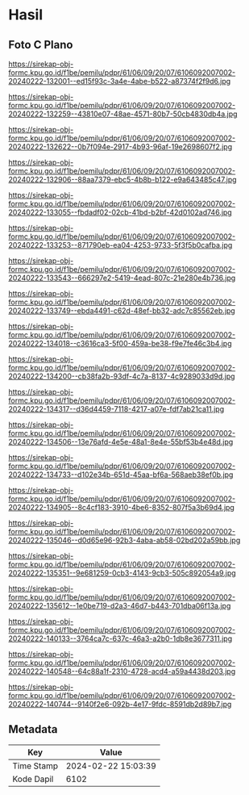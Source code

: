 # Hasil

## Foto C Plano

https://sirekap-obj-formc.kpu.go.id/f1be/pemilu/pdpr/61/06/09/20/07/6106092007002-20240222-132001--ed15f93c-3a4e-4abe-b522-a87374f2f9d6.jpg

https://sirekap-obj-formc.kpu.go.id/f1be/pemilu/pdpr/61/06/09/20/07/6106092007002-20240222-132259--43810e07-48ae-4571-80b7-50cb4830db4a.jpg

https://sirekap-obj-formc.kpu.go.id/f1be/pemilu/pdpr/61/06/09/20/07/6106092007002-20240222-132622--0b7f094e-2917-4b93-96af-19e2698607f2.jpg

https://sirekap-obj-formc.kpu.go.id/f1be/pemilu/pdpr/61/06/09/20/07/6106092007002-20240222-132906--88aa7379-ebc5-4b8b-b122-e9a643485c47.jpg

https://sirekap-obj-formc.kpu.go.id/f1be/pemilu/pdpr/61/06/09/20/07/6106092007002-20240222-133055--fbdadf02-02cb-41bd-b2bf-42d0102ad746.jpg

https://sirekap-obj-formc.kpu.go.id/f1be/pemilu/pdpr/61/06/09/20/07/6106092007002-20240222-133253--871790eb-ea04-4253-9733-5f3f5b0cafba.jpg

https://sirekap-obj-formc.kpu.go.id/f1be/pemilu/pdpr/61/06/09/20/07/6106092007002-20240222-133543--666297e2-5419-4ead-807c-21e280e4b736.jpg

https://sirekap-obj-formc.kpu.go.id/f1be/pemilu/pdpr/61/06/09/20/07/6106092007002-20240222-133749--ebda4491-c62d-48ef-bb32-adc7c85562eb.jpg

https://sirekap-obj-formc.kpu.go.id/f1be/pemilu/pdpr/61/06/09/20/07/6106092007002-20240222-134018--c3616ca3-5f00-459a-be38-f9e7fe46c3b4.jpg

https://sirekap-obj-formc.kpu.go.id/f1be/pemilu/pdpr/61/06/09/20/07/6106092007002-20240222-134200--cb38fa2b-93df-4c7a-8137-4c9289033d9d.jpg

https://sirekap-obj-formc.kpu.go.id/f1be/pemilu/pdpr/61/06/09/20/07/6106092007002-20240222-134317--d36d4459-7118-4217-a07e-fdf7ab21ca11.jpg

https://sirekap-obj-formc.kpu.go.id/f1be/pemilu/pdpr/61/06/09/20/07/6106092007002-20240222-134506--13e76afd-4e5e-48a1-8e4e-55bf53b4e48d.jpg

https://sirekap-obj-formc.kpu.go.id/f1be/pemilu/pdpr/61/06/09/20/07/6106092007002-20240222-134733--d102e34b-651d-45aa-bf6a-568aeb38ef0b.jpg

https://sirekap-obj-formc.kpu.go.id/f1be/pemilu/pdpr/61/06/09/20/07/6106092007002-20240222-134905--8c4cf183-3910-4be6-8352-807f5a3b69d4.jpg

https://sirekap-obj-formc.kpu.go.id/f1be/pemilu/pdpr/61/06/09/20/07/6106092007002-20240222-135046--d0d65e96-92b3-4aba-ab58-02bd202a59bb.jpg

https://sirekap-obj-formc.kpu.go.id/f1be/pemilu/pdpr/61/06/09/20/07/6106092007002-20240222-135351--9e681259-0cb3-4143-9cb3-505c892054a9.jpg

https://sirekap-obj-formc.kpu.go.id/f1be/pemilu/pdpr/61/06/09/20/07/6106092007002-20240222-135612--1e0be719-d2a3-46d7-b443-701dba06f13a.jpg

https://sirekap-obj-formc.kpu.go.id/f1be/pemilu/pdpr/61/06/09/20/07/6106092007002-20240222-140133--3764ca7c-637c-46a3-a2b0-1db8e3677311.jpg

https://sirekap-obj-formc.kpu.go.id/f1be/pemilu/pdpr/61/06/09/20/07/6106092007002-20240222-140548--64c88a1f-2310-4728-acd4-a59a4438d203.jpg

https://sirekap-obj-formc.kpu.go.id/f1be/pemilu/pdpr/61/06/09/20/07/6106092007002-20240222-140744--9140f2e6-092b-4e17-9fdc-8591db2d89b7.jpg


## Metadata

| Key        | Value               |
| ---------- | ------------------- |
| Time Stamp | 2024-02-22 15:03:39 |
| Kode Dapil | 6102                |



